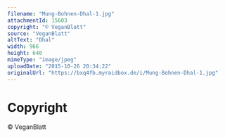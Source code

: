 ```yaml
---
filename: "Mung-Bohnen-Dhal-1.jpg"
attachmentId: 15603
copyright: "© VeganBlatt"
source: "VeganBlatt"
altText: "Dhal"
width: 966
height: 640
mimeType: "image/jpeg"
uploadDate: "2015-10-26 20:34:22"
originalUrl: "https://bxq4fb.myraidbox.de/i/Mung-Bohnen-Dhal-1.jpg"
---
```


# Copyright

© VeganBlatt
